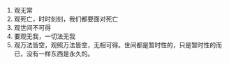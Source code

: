 



1. 观无常
2. 观死亡，时时刻刻，我们都要面对死亡
3. 观世间不可得
4. 要观无我，一切法无我
5. 观万法皆空，观照万法皆空，无相可得。世间都是暂时性的，只是暂时性的而已，没有一样东西是永久的。